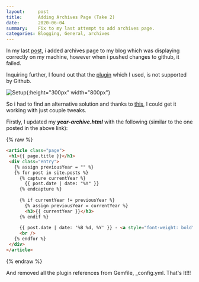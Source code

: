 ```yaml
---
layout:     post
title:      Adding Archives Page (Take 2)
date:       2020-06-04
summary:    Fix to my last attempt to add archives page.
categories: Blogging, General, archives
---
```


In my last [post](Adding-Archives), i added archives page to my blog which was displaying correctly on my machine, however when i pushed changes to github, it failed. 

Inquiring further, I found out that the [plugin](https://jekyll.github.io/jekyll-archives/) which I used, is not supported by Github.

![Setup]({{site.url}}/images/Installing-archives-setup-2.png){:height="300px" width="800px"}

So i had to find an alternative solution and thanks to [this](https://dinobansigan.com/posts/adding-archive-page-to-jekyllnow-blog), I could get it working with just couple tweaks.

Firstly, I updated my ***year-archive.html*** with the following (similar to the one posted in the above link):

 {% raw %}
 ~~~html
<article class="page">
  <h1>{{ page.title }}</h1>
  <div class="entry">    
    {% assign previousYear = "" %}
    {% for post in site.posts %}
      {% capture currentYear %}
        {{ post.date | date: "%Y" }}
      {% endcapture %}
    
      {% if currentYear != previousYear %}
        {% assign previousYear = currentYear %}
        <h3>{{ currentYear }}</h3>
      {% endif %}
    
      {{ post.date | date: '%B %d, %Y' }} - <a style="font-weight: bold" href="{{ post.url }}">{{ post.title }}</a>
      <br />
    {% endfor %}    
  </div>
</article>
~~~
{% endraw %}

And removed all the plugin references from Gemfile, _config.yml. That's It!!!